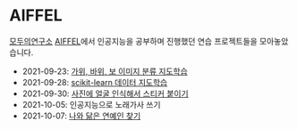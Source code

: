 # AIFFEL
[모두의연구소](https://modulabs.co.kr/) [AIFFEL](https://aiffel.io/)에서 인공지능을 공부하며 진행했던 연습 프로젝트들을 모아놓았습니다.

* 2021-09-23: [가위, 바위, 보 이미지 분류 지도학습](https://github.com/jihyundotkim/aiffel/tree/master/2021-09-23)
* 2021-09-28: [scikit-learn 데이터 지도학습](https://github.com/jihyundotkim/aiffel/tree/master/2021-09-28)
* 2021-09-30: [사진에 얼굴 인식해서 스티커 붙이기](https://github.com/jihyundotkim/aiffel/tree/master/2021-09-30)
* 2021-10-05: 인공지능으로 노래가사 쓰기
* 2021-10-07: [나와 닮은 연예인 찾기](https://github.com/jihyundotkim/aiffel/tree/master/2021-10-07)
